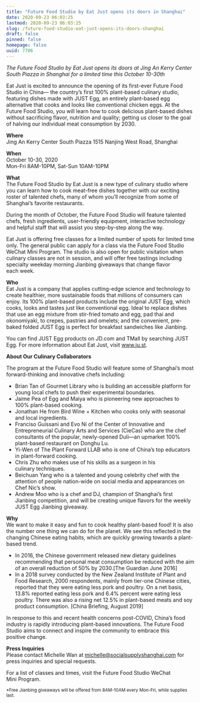 ```yaml
---
title: "Future Food Studio by Eat Just opens its doors in Shanghai"
date: 2020-09-23 06:03:25
lastmod: 2020-09-23 06:03:25
slug: /future-food-studio-eat-just-opens-its-doors-shanghai
draft: false
pinned: false
homepage: false
uuid: 7706
---
```

<p><em>The Future Food Studio by Eat Just opens its doors at Jing An Kerry Center South Piazza in Shanghai for a limited time this October 10-30th</em></p>

<p>Eat Just is excited to announce the opening of its first-ever Future Food Studio in China— the country’s first 100% plant-based culinary studio, featuring dishes made with JUST Egg, an entirely plant-based egg alternative that cooks and looks like conventional chicken eggs. At the Future Food Studio, you will learn how to cook delicious plant-based dishes without sacrificing flavor, nutrition and quality; getting us closer to the goal of halving our individual meat consumption by 2030.</p>

<p><strong>Where</strong><br />
Jing An Kerry Center South Piazza 1515 Nanjing West Road, Shanghai</p>

<p><strong>When</strong><br />
October 10-30, 2020<br />
Mon-Fri 8AM-10PM, Sat-Sun 10AM-10PM</p>

<p><strong>What</strong><br />
The Future Food Studio by Eat Just is a new type of culinary studio where you can learn how to cook meat-free dishes together with our exciting roster of talented chefs, many of whom you’ll recognize from some of Shanghai’s favorite restaurants.</p>

<p>During the month of October, the Future Food Studio will feature talented chefs, fresh ingredients, user-friendly equipment, interactive technology and helpful staff that will assist you step-by-step along the way.</p>

<p>Eat Just is offering free classes for a limited number of spots for limited time only. The general public can apply for a class via the Future Food Studio WeChat Mini Program. The studio is also open for public visitation when culinary classes are not in session, and will offer free tastings including specialty weekday morning Jianbing giveaways that change flavor each week.</p>

<p><strong>Who</strong><br />
Eat Just is a company that applies cutting-edge science and technology to create healthier, more sustainable foods that millions of consumers can enjoy. Its 100% plant-based products include the original JUST Egg, which cooks, looks and tastes just like conventional egg. Ideal to replace dishes that use an egg mixture from stir-fried tomato and egg, pad thai and okonomiyaki, to crepes, pastries and omelets; and the convenient, pre-baked folded JUST Egg is perfect for breakfast sandwiches like Jianbing.</p>

<p>You can find JUST Egg products on JD.com and TMall by searching JUST Egg. For more information about Eat Just, visit <a href="http://www.ju.st">www.ju.st</a>.</p>

<p><strong>About Our Culinary Collaborators</strong></p>

<p>The program at the Future Food Studio will feature some of Shanghai’s most forward-thinking and innovative chefs including:</p>

<ul>
	<li>Brian Tan of Gourmet Library who is building an accessible platform for young local chefs to push their experimental boundaries.</li>
	<li>Jaime Pea of Egg and Maiya who is pioneering new approaches to 100% plant-based cooking.</li>
	<li>Jonathan He from Bird Wine + Kitchen who cooks only with seasonal and local ingredients.</li>
	<li>Franciso Guissani and Evo Ni of the Center of Innovative and Entrepreneurial Culinary Arts and Services (CieCas) who are the chef consultants of the popular, newly-opened Duli—an upmarket 100% plant-based restaurant on Donghu Lu.</li>
	<li>Yi-Wen of The Plant Forward LLAB who is one of China’s top educators in plant-forward cooking.</li>
	<li>Chris Zhu who makes use of his skills as a surgeon in his culinary techniques.</li>
	<li>Beichuan Yang who is a talented and young celebrity chef with the attention of people nation-wide on social media and appearances on Chef Nic’s show.</li>
	<li>Andrew Moo who is a chef and DJ, champion of Shanghai’s first Jianbing competition, and will be creating unique flavors for the weekly JUST Egg Jianbing giveaway.</li>
</ul>

<p><strong>Why</strong><br />
We want to make it easy and fun to cook healthy plant-based food! It is also the number one thing we can do for the planet. We see this reflected in the changing Chinese eating habits, which are quickly growing towards a plant-based trend.</p>

<ul>
	<li>In 2016, the Chinese government released new dietary guidelines recommending that personal meat consumption be reduced with the aim of an overall reduction of 50% by 2030.[The Guardian June 2016]</li>
	<li>In a 2018 survey conducted by the New Zealand Institute of Plant and Food Research, 2000 respondents, mainly from tier-one Chinese cities, reported that they were eating less pork and poultry. On a net basis, 13.8% reported eating less pork and 6.4% percent were eating less poultry. There was also a rising net 12.5% in plant-based meats and soy product consumption. [China Briefing, August 2019]</li>
</ul>

<p>In response to this and recent health concerns post-COVID, China’s food industry is rapidly introducing plant-based innovations. The Future Food Studio aims to connect and inspire the community to embrace this positive change.</p>

<p><strong>Press Inquiries</strong><br />
Please contact Michelle Wan at <a href="mailto:michelle@socialsupplyshanghai.com">michelle@socialsupplyshanghai.com</a> for press inquiries and special requests.</p>

<p>For a list of classes and times, visit the Future Food Studio WeChat Mini Program.</p>

<p><sub>*Free Jianbing giveaways will be offered from 8AM-10AM every Mon-Fri, while supplies last.</sub></p>
